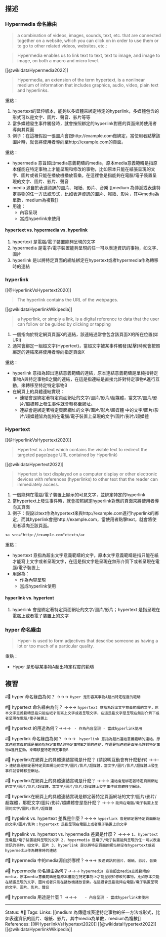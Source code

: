 ## 描述

### Hypermedia 命名緣由


> a combination of videos, images, sounds, text, etc. that are connected together on a website, which you can click on in order to use them or to go to other related videos, websites, etc.:


> Hypermedia enables us to link text to text, text to image, and image to image, on both a macro and micro level.

[[@wikidataHypermedia2022]]
> Hypermedia, an extension of the term hypertext, is a nonlinear medium of information that includes graphics, audio, video, plain text and hyperlinks.

重點：
1. hypertext的延伸版本，能夠以多媒體來綁定特定的hyperlink，多媒體包含的形式可以是文字、圖片、聲音、影片等等
2. 當多媒體發生事件觸發時，就會按照綁定的hyperlink對應的頁面來將使用者導向其頁面
3. 例子：在這裡假設一張圖片會跟http://example.com做綁定，當使用者點擊該圖片時，就會將使用者導向至http://example.com的頁面。


重點：
- hypermedia 意旨超出media意義範疇的media，原本media意義範疇是指原本僅能在特定事物上才能呈現和修改的事物，比如原本只能在紙張呈現的文字、圖片或者只能在播放機播放音樂。在這裡會是指能夠在電腦/電子裝置呈現的文字、圖片、影片、聲音
- media 源自於表達資訊的圖片、報紙、影片、音樂
[[medium 為傳遞或表達特定事物的任一方法或形式，比如表達資訊的圖片、報紙、影片，其中media為單數，medium為複數]]
- 用途：
	- 內容呈現
	- 當成hyperlink來使用

#### hypertext vs. hypermedia vs. hyperlink

1. hypertext 是電腦/電子裝置能夠呈現的文字
2. hypermedia 是電子/電子裝置能夠呈現的任一可以表達資訊的事物，如文字、圖片
3. hyperlink 是以將特定頁面的網址綁定在hypertext或者hypermedia作為轉移時的連結

### hyperlink

[[@HyperlinkVsHypertext2020]]
> The hyperlink contains the URL of the webpages.

[[@wikidataHyperlinkWikipedia]]
>  a hyperlink, or simply a link, is a digital reference to data that the user can follow or be guided by clicking or tapping

1. 一個指向於特定網頁頁面X的連結，該連結通常會包含該頁面X的所在位置(如URI)
2. 通常會綁定一組超文字(Hypertext)，當超文字被某事件觸發(點擊)時就會按照綁定的連結來將使用者導向指定頁面X

重點：
- hyperlink 意指為超出連結意義範疇的連結，原本連結意義範疇是單純指特定事物A與特定事物B之間的連結，在這是指連結是直接允許對特定事物A進行互動，來轉移至特定特定事物B
- 在網頁上的具體連結實現：
	- 連結會是綁定著特定頁面網址的文字/圖片/影片/超媒體，當文字/圖片/影片/超媒體上發生事件就會轉移至網址。
	 - 連結會是綁定著特定頁面網址的文字/圖片/影片/超媒體 中的文字/圖片/影片/超媒體皆為能夠在電腦/電子裝置上呈現的文字/圖片/影片/超媒體


### Hypertext
[[@HyperlinkVsHypertext2020]]
> Hypertext is a text which contains the visible text to redirect the targeted page(page URL contained by Hyperlink)

[[@wikidataHypertext2022]]
> Hypertext is text displayed on a computer display or other electronic devices with references (hyperlinks) to other text that the reader can immediately access.


1. 一個能夠在電腦/電子裝置上顯示的可見文字，並綁定特定的hyperlink
2. 當hypertext上發生事件時，就會按照綁定hyperlink對應的頁面來將使用者導向其頁面
3. 例子：假設以text作為hypertext來與http://example.com進行hyperlink的綁定，而其hyperlink會是http://example.com，當使用者點擊text，就會將使用者導向至該頁面。

```
<a src="http://example.com">text</a>
```


重點：
- hypertext 意指為超出文字意義範疇的文字，原本文字意義範疇是指只能在紙才能寫上文字或者呈現文字，在這是指文字是呈現在無形介質下或者呈現在電腦/電子裝置上
- 用途為：
	- 作為內容呈現
	- 當成hyperlink使用


#### hyperlink vs. hypertext

1. hyperlink 會是綁定著特定頁面網址的文字/圖片/影片；hypertext 是指呈現在電腦上或者電子裝置上的文字


### hyper 命名緣由

> Hyper- is used to form adjectives that describe someone as having a lot or too much of a particular quality.

重點：
- Hyper 是形容某事物A超出特定程度的範疇


## 複習

#🧠 hyper 命名緣由為何？ ->->-> `Hyper 是形容某事物A超出特定程度的範疇`
<!--SR:!2022-10-27,8,250-->

#🧠 hypertext 命名緣由為何？ ->->-> `hypertext 意指為超出文字意義範疇的文字，原本文字意義範疇是指只能在紙才能寫上文字或者呈現文字，在這是指文字是呈現在無形介質下或者呈現在電腦/電子裝置上`
<!--SR:!2022-10-26,7,250-->

#🧠 hypertext 的用途為何？->->-> `	- 作為內容呈現 - 當成hyperlink使用`
<!--SR:!2022-10-26,7,250-->


#🧠 hyperlink 命名緣由為何？ ->->-> ` hyperlink 意指為超出連結意義範疇的連結，原本連結意義範疇是單純指特定事物A與特定事物B之間的連結，在這是指連結是直接允許對特定事物A進行互動，來轉移至特定特定事物B`
<!--SR:!2022-10-29,10,250-->

#🧠 hyperlink在網頁上的具體連結實現是什麼？ (請說明互動會有什麼動作) ->->-> `連結會是綁定著特定頁面網址的文字/圖片/影片/超媒體，當文字/圖片/影片/超媒體上發生事件就會轉移至網址。`
<!--SR:!2022-10-27,8,250-->

#🧠 hyperlink在網頁上的具體連結實現是什麼？ ->->-> `連結會是綁定著特定頁面網址的文字/圖片/影片/超媒體，當文字/圖片/影片/超媒體上發生事件就會轉移至網址。`
<!--SR:!2022-10-27,8,250-->

#🧠 hyperlink在網頁上的具體連結實現是綁定著特定頁面網址的文字/圖片/影片/超媒體，那麼文字/圖片/影片/超媒體會是指什麼？ ->->-> `能夠在電腦/電子裝置上呈現的文字/圖片/影片/超媒體`
<!--SR:!2022-10-28,9,250-->

#🧠 hypelink vs. hypertext 差異是什麼？->->-> `hyperlink 會是綁定著特定頁面網址的文字/圖片/影片；hypertext 是指呈現在電腦上或者電子裝置上的文字`
<!--SR:!2022-10-28,9,250-->

#🧠 hypelink vs. hypertext vs. hypermedia 差異是什麼？ ->->-> `1. hypertext 是電腦/電子裝置能夠呈現的文字 2. hypermedia 是電子/電子裝置能夠呈現的任一可以表達資訊的事物，如文字、圖片 3. hyperlink 是以將特定頁面的網址綁定在hypertext或者hypermedia作為轉移時的連結`
<!--SR:!2022-10-26,7,250-->

#🧠 hypermedia 中的media源自於哪裡？->->-> `表達資訊的圖片、報紙、影片、音樂`
<!--SR:!2022-11-13,18,250-->

#🧠 hypermedia 命名緣由為何？->->-> `hypermedia 意旨超出media意義範疇的media，原本media意義範疇是指原本僅能在特定事物上才能呈現和修改的事物，比如原本只能在紙張呈現的文字、圖片或者只能在播放機播放音樂。在這裡會是指能夠在電腦/電子裝置呈現的文字、圖片、影片、聲音`
<!--SR:!2022-10-29,10,250-->

#🧠 hypermedia 用途是什麼？ ->->-> `	- 內容呈現 - 當成hyperlink來使用`
<!--SR:!2022-10-29,10,250-->


---
Status: #🌱 
Tags:
Links:
[[medium 為傳遞或表達特定事物的任一方法或形式，比如表達資訊的圖片、報紙、影片，其中media為單數，medium為複數]]
References:
[[@HyperlinkVsHypertext2020]]
[[@wikidataHypertext2022]]
[[@wikidataHyperlinkWikipedia]]